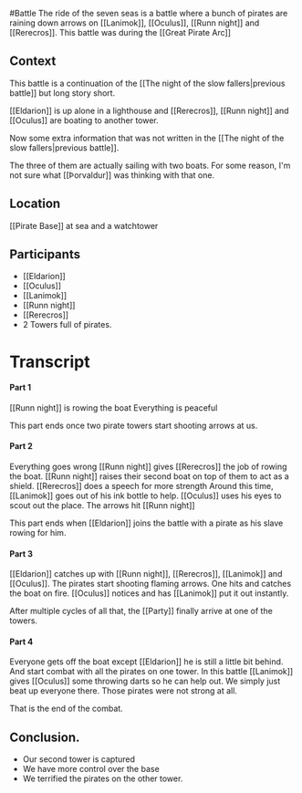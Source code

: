 #Battle 
The ride of the seven seas is a battle where a bunch of pirates are raining down arrows on [[Lanimok]], [[Oculus]], [[Runn night]] and [[Rerecros]]. This battle was during the [[Great Pirate Arc]]

## Context
This battle is a continuation of the [[The night of the slow fallers|previous battle]] but long story short.

[[Eldarion]] is up alone in a lighthouse and [[Rerecros]], [[Runn night]] and [[Oculus]] are boating to another tower.

Now some extra information that was not written in the [[The night of the slow fallers|previous battle]].

The three of them are actually sailing with two boats. For some reason, I'm not sure what [[Þorvaldur]] was thinking with that one.

## Location
[[Pirate Base]] at sea and a watchtower

## Participants
- [[Eldarion]]
- [[Oculus]]
- [[Lanimok]]
- [[Runn night]]
- [[Rerecros]]
- 2 Towers full of pirates.

# Transcript
#### Part 1
[[Runn night]] is rowing the boat
Everything is peaceful

This part ends once two pirate towers start shooting arrows at us.

#### Part 2
Everything goes wrong
[[Runn night]] gives [[Rerecros]] the job of rowing the boat.
[[Runn night]] raises their second boat on top of them to act as a shield.
[[Rerecros]] does a speech for more strength
Around this time, [[Lanimok]] goes out of his ink bottle to help. 
[[Oculus]] uses his eyes to scout out the place.
The arrows hit [[Runn night]]


This part ends when [[Eldarion]] joins the battle with a pirate as his slave rowing for him.

#### Part 3
[[Eldarion]] catches up with [[Runn night]], [[Rerecros]], [[Lanimok]] and [[Oculus]].
The pirates start shooting flaming arrows.
One hits and catches the boat on fire.
[[Oculus]] notices and has [[Lanimok]] put it out instantly.

After multiple cycles of  all that, the [[Party]] finally arrive at one of the towers.

#### Part 4
Everyone gets off the boat except [[Eldarion]] he is still a little bit behind. And start combat with all the pirates on one tower.
In this battle [[Lanimok]] gives [[Oculus]] some throwing darts so he can help out.
We simply just beat up everyone there. Those pirates were not strong at all.

That is the end of the combat.

## Conclusion.
- Our second tower is captured
- We have more control over the base
- We terrified the pirates on the other tower.